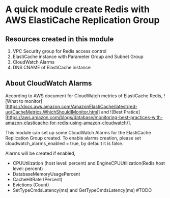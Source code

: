 A quick module create Redis with AWS ElastiCache Replication Group
===================================================================

## Resources created in this module

1. VPC Security group for Redis access control
2. ElastiCache instance with Parameter Group and Subnet Group
3. CloudWatch Alarms
4. DNS CNAME of ElastiCache instance

## About CloudWatch Alarms

According to AWS document for CloudWatch metrics of ElastiCache Redis, ![What to monitor][https://docs.aws.amazon.com/AmazonElastiCache/latest/red-ug/CacheMetrics.WhichShouldIMonitor.html] and ![Best Pratice][https://aws.amazon.com/blogs/database/monitoring-best-practices-with-amazon-elasticache-for-redis-using-amazon-cloudwatch/].

This module can set up some CloudWatch Alarms for the ElastiCache Replication Group created. To enable alarms creation, please set cloudwatch_alarms_enabled = true, by default it is false. 

Alarms will be created if enabled, 

* CPUUtilization (host level: percent) and EngineCPUUtilization(Redis host level: percent) 
* DatabaseMemoryUsagePercent
* CacheHitRate (Percent)
* Evictions (Count)
* SetTypeCmdsLatency(ms) and GetTypeCmdsLatency(ms) #TODO
